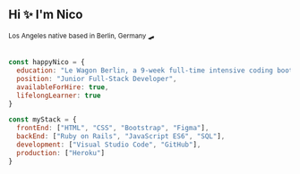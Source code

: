 <h2>Hi ✨ I'm Nico </h2>
<sup>Los Angeles native based in Berlin, Germany 🛹 </sup>
<h2></h2>

```javascript
const happyNico = {
  education: "Le Wagon Berlin, a 9-week full-time intensive coding bootcamp",
  position: "Junior Full-Stack Developer",
  availableForHire: true,
  lifelongLearner: true
}

const myStack = {
  frontEnd: ["HTML", "CSS", "Bootstrap", "Figma"],
  backEnd: ["Ruby on Rails", "JavaScript ES6", "SQL"],
  development: ["Visual Studio Code", "GitHub"],
  production: ["Heroku"]
}
```
